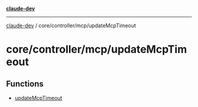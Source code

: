 [**claude-dev**](../../../../README.md)

***

[claude-dev](../../../../README.md) / core/controller/mcp/updateMcpTimeout

# core/controller/mcp/updateMcpTimeout

## Functions

- [updateMcpTimeout](functions/updateMcpTimeout.md)
